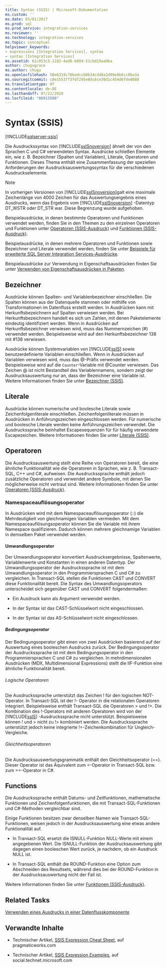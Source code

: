 ```yaml
---
title: Syntax (SSIS) | Microsoft-Dokumentation
ms.custom: ''
ms.date: 03/01/2017
ms.prod: sql
ms.prod_service: integration-services
ms.reviewer: ''
ms.technology: integration-services
ms.topic: conceptual
helpviewer_keywords:
- expressions [Integration Services], syntax
- syntax [Integration Services]
ms.assetid: 61c053c5-1182-4ad0-b804-51cbd19aa0ba
author: chugugrace
ms.author: chugu
ms.openlocfilehash: 50e6319c78bedccb0b34cd48a2d09e6b6cc0ba3a
ms.sourcegitcommit: c8e1553ff3fdf295e8dc6ce30d1c454d6fde8088
ms.translationtype: HT
ms.contentlocale: de-DE
ms.lasthandoff: 07/22/2020
ms.locfileid: "86913500"
---
```

# <a name="syntax-ssis"></a>Syntax (SSIS)

[!INCLUDE[sqlserver-ssis](../../includes/applies-to-version/sqlserver-ssis.md)]


  Die Ausdruckssyntax von [!INCLUDE[ssISnoversion](../../includes/ssisnoversion-md.md)] ähnelt der von den Sprachen C und C# verwendeten Syntax. Ausdrücke schließen Elemente ein, wie z. B. Bezeichner (Spalten und Variablen), Literale, Operatoren und Funktionen. Dieses Thema enthält eine Zusammenfassung der speziellen Anforderungen der Ausdrucksauswertungssyntax für die verschiedenen Ausdruckselemente.  
  
> [!NOTE]  
>  In vorherigen Versionen von [!INCLUDE[ssISnoversion](../../includes/ssisnoversion-md.md)]galt eine maximale Zeichenlänge von 4000 Zeichen für das Auswertungsergebnis eines Ausdrucks, wenn das Ergebnis vom [!INCLUDE[ssISnoversion](../../includes/ssisnoversion-md.md)] -Datentyp DT_WSTR oder DT_STR war. Diese Begrenzung wurde aufgehoben.  
  
 Beispielausdrücke, in denen bestimmte Operatoren und Funktionen verwendet werden, finden Sie in den Themen zu den einzelnen Operatoren und Funktionen unter [Operatoren &#40;SSIS-Ausdruck&#41;](../../integration-services/expressions/operators-ssis-expression.md) und [Funktionen &#40;SSIS-Ausdruck&#41;](../../integration-services/expressions/functions-ssis-expression.md).  
  
 Beispielausdrücke, in denen mehrere Operatoren und Funktionen sowie Bezeichner und Literale verwendet werden, finden Sie unter [Beispiele für erweiterte SQL Server Integration Services-Ausdrücke](../../integration-services/expressions/examples-of-advanced-integration-services-expressions.md).  
  
 Beispielausdrücke zur Verwendung in Eigenschaftsausdrücken finden Sie unter [Verwenden von Eigenschaftsausdrücken in Paketen](../../integration-services/expressions/use-property-expressions-in-packages.md).  
  
## <a name="identifiers"></a>Bezeichner  
 Ausdrücke können Spalten- und Variablenbezeichner einschließen. Die Spalten können aus der Datenquelle stammen oder mithilfe von Transformationen im Datenfluss erstellt werden. In Ausdrücken kann mit Herkunftsbezeichnern auf Spalten verwiesen werden. Bei Herkunftsbezeichnern handelt es sich um Zahlen, mit denen Paketelemente eindeutig identifiziert werden. Wenn in Ausdrücken auf Herkunftsbezeichner verwiesen wird, muss das Nummernzeichen (#) verwendet werden. Beispielsweise wird auf den Herkunftsbezeichner 138 mit #138 verwiesen.  
  
 Ausdrücke können Systemvariablen von [!INCLUDE[ssIS](../../includes/ssis-md.md)] sowie benutzerdefinierte Variablen einschließen. Wenn in Ausdrücken auf Variablen verwiesen wird, muss das \@-Präfix verwendet werden. Beispielsweise wird auf die `Counter`-Variable mit \@Counter verwiesen. Das Zeichen \@ ist nicht Bestandteil des Variablennamens, sondern zeigt der Ausdrucksauswertung nur an, dass der Bezeichner eine Variable ist. Weitere Informationen finden Sie unter [Bezeichner &#40;SSIS&#41;](../../integration-services/expressions/identifiers-ssis.md).  
  
## <a name="literals"></a>Literale  
 Ausdrücke können numerische und boolesche Literale sowie Zeichenfolgenliterale einschließen. Zeichenfolgenliterale müssen in Ausdrücken in Anführungszeichen eingeschlossen werden. Für numerische und boolesche Literale werden keine Anführungszeichen verwendet. Die Ausdruckssprache beinhaltet Escapesequenzen für für häufig verwendete Escapezeichen. Weitere Informationen finden Sie unter [Literale &#40;SSIS&#41;](../../integration-services/expressions/numeric-string-and-boolean-literals.md).  
  
## <a name="operators"></a>Operatoren  
 Die Ausdrucksauswertung stellt eine Reihe von Operatoren bereit, die eine ähnliche Funktionalität wie die Operatoren in Sprachen, wie z. B. Transact-SQL, C++ und C#, aufweisen. Die Ausdruckssprache enthält jedoch zusätzliche Operatoren und verwendet andere Symbole, mit denen Sie möglicherweise nicht vertraut sind. Weitere Informationen finden Sie unter [Operatoren &#40;SSIS-Ausdruck&#41;](../../integration-services/expressions/operators-ssis-expression.md).  
  
### <a name="namespace-resolution-operator"></a>Namespaceauflösungsoperator  
 In Ausdrücken wird mit dem Namespaceauflösungsoperator (::) die Mehrdeutigkeit von gleichnamigen Variablen vermieden. Mit dem Namespaceauflösungsoperator können Sie die Variable mit ihrem Namespace qualifizieren. Dadurch können mehrere gleichnamige Variablen in demselben Paket verwendet werden.  
  
#### <a name="cast-operator"></a>Umwandlungsoperator  
 Der Umwandlungsoperator konvertiert Ausdrucksergebnisse, Spaltenwerte, Variablenwerte und Konstanten in einen anderen Datentyp. Der Umwandlungsoperator der Ausdruckssprache ist mit dem Umwandlungsoperator in den Programmiersprachen C und C# zu vergleichen. In Transact-SQL stellen die Funktionen CAST und CONVERT diese Funktionalität bereit. Die Syntax des Umwandlungsoperators unterscheidet sich gegenüber CAST und CONVERT folgendermaßen:  
  
-   Ein Ausdruck kann als Argument verwendet werden.  
  
-   In der Syntax ist das CAST-Schlüsselwort nicht eingeschlossen.  
  
-   In der Syntax ist das AS-Schlüsselwort nicht eingeschlossen.  
  
##### <a name="conditional-operator"></a>Bedingungsoperator  
 Der Bedingungsoperator gibt einen von zwei Ausdrücken basierend auf der Auswertung eines booleschen Ausdrucks zurück. Der Bedingungsoperator der Ausdruckssprache ist mit dem Bedingungsoperator in den Programmiersprachen C und C# zu vergleichen. In mehrdimensionalen Ausdrücken (MDX, Multidimensional Expressions) stellt die IIF-Funktion eine ähnliche Funktionalität bereit.  
  
###### <a name="logical-operators"></a>Logische Operatoren  
 Die Ausdruckssprache unterstützt das Zeichen ! für den logischen NOT-Operator. In Transact-SQL ist der !- Operator in die relationalen Operatoren integriert. Beispielsweise enthält Transact-SQL die Operatoren > und !>. Die Kombination des !-Operators mit anderen Operatoren wird von der [!INCLUDE[ssIS](../../includes/ssis-md.md)] -Ausdruckssprache nicht unterstützt. Beispielsweise können ! und > nicht zu !> kombiniert werden. Die Ausdruckssprache unterstützt jedoch keine integrierte !=-Zeichenkombination für Ungleich-Vergleiche.  
  
###### <a name="equality-operators"></a>Gleichheitsoperatoren  
 Die Ausdrucksauswertungsgrammatik enthält den Gleichheitsoperator (==). Dieser Operator ist das Äquivalent zum =-Operator in Transact-SQL bzw. zum ==-Operator in C#.  
  
## <a name="functions"></a>Functions  
 Die Ausdruckssprache enthält Datums- und Zeitfunktionen, mathematische Funktionen und Zeichenfolgenfunktionen, die mit Transact-SQL-Funktionen und C#-Methoden vergleichbar sind.  
  
 Einige Funktionen besitzen zwar denselben Namen wie Transact-SQL-Funktionen, weisen jedoch in der Ausdrucksauswertung eine etwas andere Funktionalität auf.  
  
-   In Transact-SQL ersetzt die ISNULL-Funktion NULL-Werte mit einem angegebenen Wert. Die ISNULL-Funktion der Ausdrucksauswertung gibt dagegen einen booleschen Wert zurück, je nachdem, ob ein Ausdruck NULL ist.  
  
-   In Transact-SQL enthält die ROUND-Funktion eine Option zum Abschneiden des Resultsets, während dies bei der ROUND-Funktion in der Ausdrucksauswertung nicht der Fall ist.  
  
 Weitere Informationen finden Sie unter [Funktionen &#40;SSIS-Ausdruck&#41;](../../integration-services/expressions/functions-ssis-expression.md).  
  
## <a name="related-tasks"></a>Related Tasks  
 [Verwenden eines Ausdrucks in einer Datenflusskomponente](https://msdn.microsoft.com/library/9181b998-d24a-41fb-bb3c-14eee34f910d)  
  
## <a name="related-content"></a>Verwandte Inhalte  
  
-   Technischer Artikel, [SSIS Expression Cheat Sheet](https://go.microsoft.com/fwlink/?LinkId=746575), auf pragmaticworks.com  
  
-   Technischer Artikel, [SSIS Expression Examples](https://go.microsoft.com/fwlink/?LinkId=220761), auf social.technet.microsoft.com  
  
  
